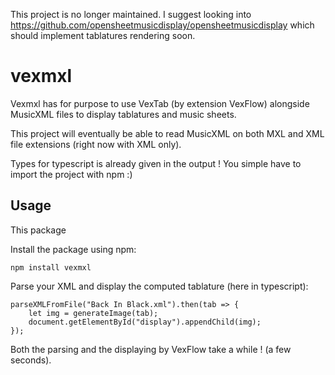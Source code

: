 This project is no longer maintained. I suggest looking into https://github.com/opensheetmusicdisplay/opensheetmusicdisplay which should implement tablatures rendering soon.

# vexmxl

Vexmxl has for purpose to use VexTab (by extension VexFlow) alongside MusicXML files to display tablatures and music sheets.

This project will eventually be able to read MusicXML on both MXL and XML file extensions (right now with XML only).

Types for typescript is already given in the output ! You simple have to import the project with npm :)

## Usage
This package


Install the package using npm:
```
npm install vexmxl
```

Parse your XML and display the computed tablature (here in typescript):
```
parseXMLFromFile("Back In Black.xml").then(tab => {
    let img = generateImage(tab);
    document.getElementById("display").appendChild(img);
});
```

Both the parsing and the displaying by VexFlow take a while ! (a few seconds).
